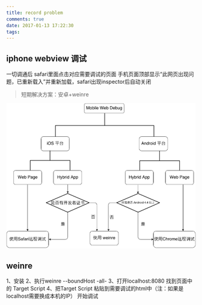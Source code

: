 ```yaml
---
title: record problem
comments: true
date: 2017-01-13 17:22:30
tags:
---
```



## iphone webview 调试

一切调通后 safari里面点击对应需要调试的页面 手机页面顶部显示“此网页出现问题，已重新载入”并重新加载，safari出现inspector后自动关闭
>短期解决方案：安卓+weinre


![图片测试](record-problem/Mobile-debug.png)


## weinre
1、安装
2、执行weinre --boundHost -all-
3、打开localhost:8080 找到页面中的 Target Script
4、把Target Script 粘贴到需要调试的html中（注：如果是localhost需要换成本机的IP）
开始调试